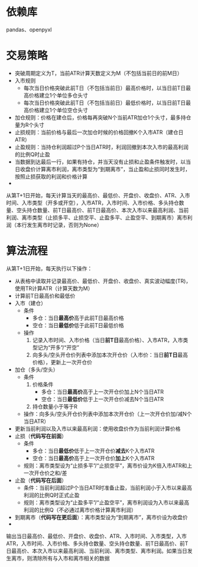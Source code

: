 # 依赖库

pandas、openpyxl

# 交易策略

- 突破周期定义为T，当前ATR计算天数定义为M（不包括当前日的前M日）
- 入市规则
    - 每次当日价格突破此前T日（不包括当前日）最高价格时，以当日前T日最高价格建立1个单位多仓头寸
    - 每次当日价格突破此前T日（不包括当前日）最低价格时，以当日前T日最高价格建立1个单位空仓头寸
- 加仓规则：价格在建仓后，价格每再突破N个当前ATR加仓1个头寸，最多持仓量为R个头寸
- 止损规则：当前价格与最后一次加仓时候的价格回撤K个入市ATR（建仓日ATR）
- 止盈规则：当持仓利润超过P个当日ATR时，利润回撤到本次入市的最高利润的比例Q时止盈
- 当数据到达最后一行，如果有持仓，并当天没有止损和止盈条件触发时，以当日收盘价计算离市利润，离市类型为“到期离市”，当止盈和止损同时发生时，按照止损获取的利润和价格计算
-

从第T+1日开始，每天计算当天的最高价、最低价、开盘价、收盘价、ATR、入市时间、入市类型（开多或开空），入市ATR，入市时间、入市价格、多头持仓数量、空头持仓数量、前T日最高价、前T日最高价、本次入市以来最高利润、当前利润、离市类型（止损多平、止损空平、止盈多平、止盈空平、到期离市）离市利润（本行发生离市时记录，否则为None）

# 算法流程

从第T+1日开始，每天执行以下操作：

- 从表格中读取并记录最高价、最低价、开盘价、收盘价、真实波动幅度(TR)，使用TR计算ATR（计算天数为M）
- 计算前T日最高价和最低价
- 入市（建仓）
    - 条件
        - 多仓：当日**最高价**高于此前T日最高价格
        - 空仓：当日**最低价**低于此前T日最低价格
    - 操作
        1. 记录入市时间、入市价格（当日**前T日**最高价格）、入市ATR，入市类型记为“开多”/“开空”
        2. 向多头/空头开仓价列表中添加本次开仓价（入市价：当日**前T日**最高价格），更新上一次开仓价
- 加仓（多头/空头）
    - 条件
        1. 价格条件
            - 多仓：当日**最高价**高于上一次开仓价加上N个当日ATR
            - 空仓：当日**最低价**低于上一次开仓价减去N个当日ATR
        2. 持仓数量小于等于R
    - 操作：向多头/空头开仓价列表中添加本次开仓价（上一次开仓价加/减N个当日ATR）
- 更新当前利润以及入市以来最高利润：使用收盘价作为当前利润计算价格
- 止损（**代码写在前面**）
    - 条件
        - 多仓：当日**最低价**低于上一次开仓价**减去**K个入市ATR
        - 空仓：当日**最高价**高于上一次开仓价**加上**K个入市ATR
    - 规则：离市类型设为“止损多平”/“止损空平”，离市价设为K倍入市ATR和上一次开仓价之和/差
- 止盈（**代码写在后面**）
    - 条件：当前利润超过P个当日ATR时准备止盈，当前利润小于入市以来最高利润的比例Q时正式止盈
    - 规则：离市类型设为“止盈多平”/“止盈空平”，离市利润设为入市以来最高利润的比例Q（不必通过离市价格计算离市利润）
- 到期离市（**代码写在更后面**）：离市类型设为“到期离市”，离市价设为收盘价
-

输出当日最高价、最低价、开盘价、收盘价、ATR、入市时间、入市类型，入市ATR，入市时间、入市价格、多头持仓数量、空头持仓数量、前T日最高价、前T日最高价、本次入市以来最高利润、当前利润、离市类型、离市利润。如果当日发生离市，则清除所有与入市和离市相关的数据